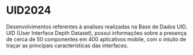 # UID2024

Desenvolvimentos referentes à analises realizadas na Base de Dados UID. UID (User Interface Depth Dataset), possui informações sobre a presença de cerca de 50 componentes em 400 aplicativos mobile, com o intuito de traçar as principais características das interfaces.
